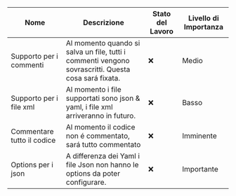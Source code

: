 |       Nome     |           Descrizione            | Stato del Lavoro | Livello di Importanza |
|----------------|----------------------------------|-----------|------------|
| Supporto per i commenti | Al momento quando si salva un file, tutti i commenti vengono sovrascritti. Questa cosa sará fixata. | ❌ | Medio |
| Supporto per i file xml | Al momento i file supportati sono json & yaml, i file xml arriveranno in futuro. | ❌ | Basso |
| Commentare tutto il codice | Al momento il codice non é commentato, sará tutto commentato | ❌ | Imminente |
| Options per i json | A differenza dei Yaml i file Json non hanno le options da poter configurare. | ❌ | Importante | 
